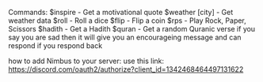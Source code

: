 Commands:
$inspire - Get a motivational quote
$weather [city] - Get weather data
$roll - Roll a dice
$flip - Flip a coin
$rps - Play Rock, Paper, Scissors
$hadith - Get a Hadith
$quran - Get a random Quranic verse
if you say you are sad then it will give you an encourageing message and can respond if you respond back


how to add Nimbus to your server:
use this link: https://discord.com/oauth2/authorize?client_id=1342468464497131622
